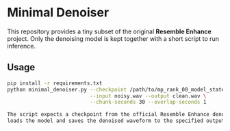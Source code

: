 # Minimal Denoiser

This repository provides a tiny subset of the original **Resemble Enhance** project.
Only the denoising model is kept together with a short script to run inference.

## Usage

```bash
pip install -r requirements.txt
python minimal_denoiser.py --checkpoint /path/to/mp_rank_00_model_states.pt \
                           --input noisy.wav --output clean.wav \
                           --chunk-seconds 30 --overlap-seconds 1

The script expects a checkpoint from the official Resemble Enhance denoiser. It
loads the model and saves the denoised waveform to the specified output file.
